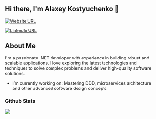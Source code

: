 ## Hi there, I'm Alexey Kostyuchenko 👋

[![Website URL](https://img.shields.io/badge/website-Check_it_out-yellow?logo=.net&style=for-the-badge)]()

[![LinkedIn URL](https://img.shields.io/badge/LinkedIn-Connect-blue?logo=linkedin&style=for-the-badge)](https://www.linkedin.com/in/alexey-kostyuchenko)

## About Me
I'm a passionate .NET developer with experience in building robust and scalable applications. I love exploring the latest technologies and techniques to solve complex problems and deliver high-quality software solutions.

- I’m currently working on: Mastering DDD, microservices architecture and other advanced software design concepts

<h3>Github Stats</h3>

<a href="https://github.com/a-kostyuchenko">
  <img src="https://github-readme-stats.vercel.app/api?username=a-kostyuchenko&count_private=true&show_icons=true&hide=stars&theme=tokyonight"/>
</a>
